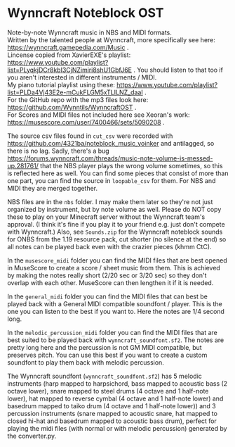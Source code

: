 # Wynncraft Noteblock OST
Note-by-note Wynncraft music in NBS and MIDI formats.  
Written by the talented people at Wynncraft, more specifically see here: https://wynncraft.gamepedia.com/Music .  
Lincense copied from XavierEXE's playlist: https://www.youtube.com/playlist?list=PLyqkjDCr8kbI3CjNZimiri8shU1GbfJ6E . You should listen to that too if you aren't interested in different instruments / MIDI.  
My piano tutorial playlist using these: https://www.youtube.com/playlist?list=PLDa4Vj43E2e-mCukFLGM5xTLILNZ_daaI .  
For the GitHub repo with the mp3 files look here: https://github.com/Wynntils/WynncraftOST .  
For Scores and MIDI files not included here see Xeoran's work: https://musescore.com/user/7400466/sets/5090208 .

The source csv files found in `cut_csv` were recorded with https://github.com/4321ba/noteblock_music_yoinker and antilagged, so there is no lag. Sadly, there's a bug https://forums.wynncraft.com/threads/music-note-volume-is-messed-up.281761/ that the NBS player plays the wrong volume sometimes, so this is reflected here as well. You can find some pieces that consist of more than one part, you can find the source in `loopable_csv` for them. For NBS and MIDI they are merged together.

NBS files are in the `nbs` folder. I may make them later so they're not just organized by instrument, but by note volume as well. Please do NOT copy these to play on your Minecraft server without the Wynncraft team's approval. (I think it's fine if you play it to your friend e.g. just don't compete with Wynncraft.) Also, see `Sounds.zip` for the Wynncraft noteblock sounds for ONBS from the 1.19 resource pack, cut shorter (no silence at the end) so all notes can be played back even with the crazier pieces (khmm CtC).

In the `musescore_midi` folder you can find the MIDI files that are best opened in MuseScore to create a score / sheet music from them. This is achieved by making the notes really short (2/20 sec or 3/20 sec) so they don't overlap with each other. MuseScore can then lengthen it if it is needed.

In the `general_midi` folder you can find the MIDI files that can best be played back with a General MIDI compatible soundfont / player. This is the one you can listen to the best if you want to. Here the notes are 1/4 second long.

In the `melodic_percussion_midi` folder you can find the MIDI files that are best suited to be played back with `wynncraft_soundfont.sf2`. The notes are pretty long here and the percussion is not GM MIDI compatible, but preserves pitch. You can use this best if you want to create a custom soundfont to play them back with melodic percussion.

The Wynncraft soundfont (`wynncraft_soundfont.sf2`) has 5 melodic instruments (harp mapped to harpsichord, bass mapped to acoustic bass (2 octave lower), snare mapped to steel drums (4 octave and 1 half-note lower), hat mapped to reverse cymbal (4 octave and 1 half-note lower) and basedrum mapped to taiko drum (4 octave and 1 half-note lower)) and 3 percussion instruments (snare mapped to acoustic snare, hat mapped to closed hi-hat and basedrum mapped to acoustic bass drum), perfect for playing the midi files (with normal or with melodic percussion) generated by the converter.py.
